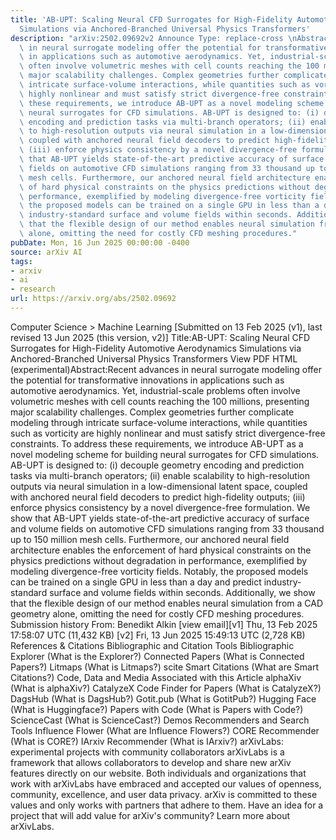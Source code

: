 ```yaml
---
title: 'AB-UPT: Scaling Neural CFD Surrogates for High-Fidelity Automotive Aerodynamics
  Simulations via Anchored-Branched Universal Physics Transformers'
description: "arXiv:2502.09692v2 Announce Type: replace-cross \nAbstract: Recent advances\
  \ in neural surrogate modeling offer the potential for transformative innovations\
  \ in applications such as automotive aerodynamics. Yet, industrial-scale problems\
  \ often involve volumetric meshes with cell counts reaching the 100 millions, presenting\
  \ major scalability challenges. Complex geometries further complicate modeling through\
  \ intricate surface-volume interactions, while quantities such as vorticity are\
  \ highly nonlinear and must satisfy strict divergence-free constraints. To address\
  \ these requirements, we introduce AB-UPT as a novel modeling scheme for building\
  \ neural surrogates for CFD simulations. AB-UPT is designed to: (i) decouple geometry\
  \ encoding and prediction tasks via multi-branch operators; (ii) enable scalability\
  \ to high-resolution outputs via neural simulation in a low-dimensional latent space,\
  \ coupled with anchored neural field decoders to predict high-fidelity outputs;\
  \ (iii) enforce physics consistency by a novel divergence-free formulation. We show\
  \ that AB-UPT yields state-of-the-art predictive accuracy of surface and volume\
  \ fields on automotive CFD simulations ranging from 33 thousand up to 150 million\
  \ mesh cells. Furthermore, our anchored neural field architecture enables the enforcement\
  \ of hard physical constraints on the physics predictions without degradation in\
  \ performance, exemplified by modeling divergence-free vorticity fields. Notably,\
  \ the proposed models can be trained on a single GPU in less than a day and predict\
  \ industry-standard surface and volume fields within seconds. Additionally, we show\
  \ that the flexible design of our method enables neural simulation from a CAD geometry\
  \ alone, omitting the need for costly CFD meshing procedures."
pubDate: Mon, 16 Jun 2025 00:00:00 -0400
source: arXiv AI
tags:
- arxiv
- ai
- research
url: https://arxiv.org/abs/2502.09692
---
```


Computer Science > Machine Learning
[Submitted on 13 Feb 2025 (v1), last revised 13 Jun 2025 (this version, v2)]
Title:AB-UPT: Scaling Neural CFD Surrogates for High-Fidelity Automotive Aerodynamics Simulations via Anchored-Branched Universal Physics Transformers
View PDF HTML (experimental)Abstract:Recent advances in neural surrogate modeling offer the potential for transformative innovations in applications such as automotive aerodynamics. Yet, industrial-scale problems often involve volumetric meshes with cell counts reaching the 100 millions, presenting major scalability challenges. Complex geometries further complicate modeling through intricate surface-volume interactions, while quantities such as vorticity are highly nonlinear and must satisfy strict divergence-free constraints. To address these requirements, we introduce AB-UPT as a novel modeling scheme for building neural surrogates for CFD simulations. AB-UPT is designed to: (i) decouple geometry encoding and prediction tasks via multi-branch operators; (ii) enable scalability to high-resolution outputs via neural simulation in a low-dimensional latent space, coupled with anchored neural field decoders to predict high-fidelity outputs; (iii) enforce physics consistency by a novel divergence-free formulation. We show that AB-UPT yields state-of-the-art predictive accuracy of surface and volume fields on automotive CFD simulations ranging from 33 thousand up to 150 million mesh cells. Furthermore, our anchored neural field architecture enables the enforcement of hard physical constraints on the physics predictions without degradation in performance, exemplified by modeling divergence-free vorticity fields. Notably, the proposed models can be trained on a single GPU in less than a day and predict industry-standard surface and volume fields within seconds. Additionally, we show that the flexible design of our method enables neural simulation from a CAD geometry alone, omitting the need for costly CFD meshing procedures.
Submission history
From: Benedikt Alkin [view email][v1] Thu, 13 Feb 2025 17:58:07 UTC (11,432 KB)
[v2] Fri, 13 Jun 2025 15:49:13 UTC (2,728 KB)
References & Citations
Bibliographic and Citation Tools
Bibliographic Explorer (What is the Explorer?)
Connected Papers (What is Connected Papers?)
Litmaps (What is Litmaps?)
scite Smart Citations (What are Smart Citations?)
Code, Data and Media Associated with this Article
alphaXiv (What is alphaXiv?)
CatalyzeX Code Finder for Papers (What is CatalyzeX?)
DagsHub (What is DagsHub?)
Gotit.pub (What is GotitPub?)
Hugging Face (What is Huggingface?)
Papers with Code (What is Papers with Code?)
ScienceCast (What is ScienceCast?)
Demos
Recommenders and Search Tools
Influence Flower (What are Influence Flowers?)
CORE Recommender (What is CORE?)
IArxiv Recommender
(What is IArxiv?)
arXivLabs: experimental projects with community collaborators
arXivLabs is a framework that allows collaborators to develop and share new arXiv features directly on our website.
Both individuals and organizations that work with arXivLabs have embraced and accepted our values of openness, community, excellence, and user data privacy. arXiv is committed to these values and only works with partners that adhere to them.
Have an idea for a project that will add value for arXiv's community? Learn more about arXivLabs.